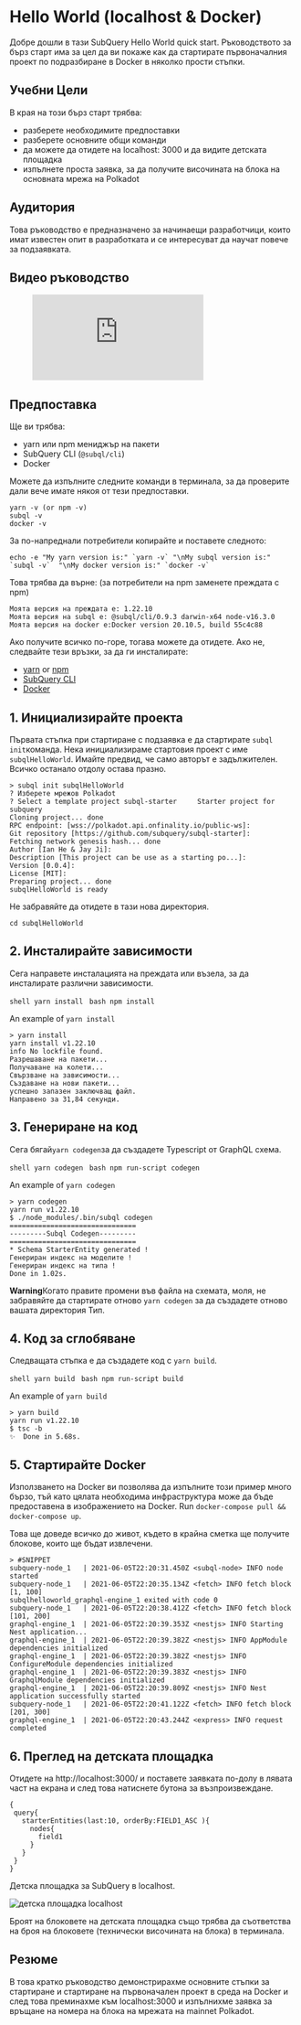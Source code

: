 # Hello World (localhost & Docker)

Добре дошли в тази SubQuery Hello World quick start. Ръководството за бърз старт има за цел да ви покаже как да стартирате първоначалния проект по подразбиране в Docker в няколко прости стъпки.

## Учебни Цели

В края на този бърз старт трябва:

- разберете необходимите предпоставки
- разберете основните общи команди
- да можете да отидете на localhost: 3000 и да видите детската площадка
- изпълнете проста заявка, за да получите височината на блока на основната мрежа на Polkadot

## Аудитория

Това ръководство е предназначено за начинаещи разработчици, които имат известен опит в разработката и се интересуват да научат повече за подзаявката.

## Видео ръководство

<figure class="video_container">
  <iframe src="https://www.youtube.com/embed/j034cyUYb7k" frameborder="0" allowfullscreen="true"></iframe>
</figure>

## Предпоставка

Ще ви трябва:

- yarn или npm мениджър на пакети
- SubQuery CLI (`@subql/cli`)
- Docker

Можете да изпълните следните команди в терминала, за да проверите дали вече имате някоя от тези предпоставки.

```shell
yarn -v (or npm -v)
subql -v
docker -v
```

За по-напреднали потребители копирайте и поставете следното:

```shell
echo -e "My yarn version is:" `yarn -v` "\nMy subql version is:" `subql -v`  "\nMy docker version is:" `docker -v`
```

Това трябва да върне: (за потребители на npm заменете преждата с npm)

```shell
Моята версия на преждата е: 1.22.10
Моята версия на subql е: @subql/cli/0.9.3 darwin-x64 node-v16.3.0
Моята версия на docker е:Docker version 20.10.5, build 55c4c88
```

Ако получите всичко по-горе, тогава можете да отидете. Ако не, следвайте тези връзки, за да ги инсталирате:

- [yarn](https://classic.yarnpkg.com/en/docs/install/) or [npm](https://www.npmjs.com/get-npm)
- [SubQuery CLI](quickstart.md#install-the-subquery-cli)
- [Docker](https://docs.docker.com/get-docker/)

## 1. Инициализирайте проекта

Първата стъпка при стартиране с подзаявка е да стартирате `subql init`команда. Нека инициализираме стартовия проект с име `subqlHelloWorld`. Имайте предвид, че само авторът е задължителен. Всичко останало отдолу остава празно.

```shell
> subql init subqlHelloWorld
? Изберете мрежов Polkadot
? Select a template project subql-starter     Starter project for subquery
Cloning project... done
RPC endpoint: [wss://polkadot.api.onfinality.io/public-ws]:
Git repository [https://github.com/subquery/subql-starter]:
Fetching network genesis hash... done
Author [Ian He & Jay Ji]:
Description [This project can be use as a starting po...]:
Version [0.0.4]:
License [MIT]:
Preparing project... done
subqlHelloWorld is ready

```

Не забравяйте да отидете в тази нова директория.

```shell
cd subqlHelloWorld
```

## 2. Инсталирайте зависимости

Сега направете инсталацията на преждата или възела, за да инсталирате различни зависимости.

<CodeGroup> <CodeGroupItem title="YARN" active> ```shell yarn install ``` </CodeGroupItem> <CodeGroupItem title="NPM"> ```bash npm install ``` </CodeGroupItem> </CodeGroup>

An example of `yarn install`

```shell
> yarn install
yarn install v1.22.10
info No lockfile found.
Разрешаване на пакети...
Получаване на колети...
Свързване на зависимости...
Създаване на нови пакети...
успешно запазен заключващ файл.
Направено за 31,84 секунди.
```

## 3. Генериране на код

Сега бягай`yarn codegen`за да създадете Typescript от GraphQL схема.

<CodeGroup> <CodeGroupItem title="YARN" active> ```shell yarn codegen ``` </CodeGroupItem> <CodeGroupItem title="NPM"> ```bash npm run-script codegen ``` </CodeGroupItem> </CodeGroup>

An example of `yarn codegen`

```shell
> yarn codegen
yarn run v1.22.10
$ ./node_modules/.bin/subql codegen
===============================
---------Subql Codegen---------
===============================
* Schema StarterEntity generated !
Генериран индекс на моделите !
Генериран индекс на типа !
Done in 1.02s.
```

**Warning**Когато правите промени във файла на схемата, моля, не забравяйте да стартирате отново `yarn codegen` за да създадете отново вашата директория Тип.

## 4. Код за сглобяване

Следващата стъпка е да създадете код с `yarn build`.

<CodeGroup> <CodeGroupItem title="YARN" active> ```shell yarn build ``` </CodeGroupItem> <CodeGroupItem title="NPM"> ```bash npm run-script build ``` </CodeGroupItem> </CodeGroup>

An example of `yarn build`

```shell
> yarn build
yarn run v1.22.10
$ tsc -b
✨  Done in 5.68s.
```

## 5. Стартирайте Docker

Използването на Docker ви позволява да изпълните този пример много бързо, тъй като цялата необходима инфраструктура може да бъде предоставена в изображението на Docker. Run `docker-compose pull && docker-compose up`.

Това ще доведе всичко до живот, където в крайна сметка ще получите блокове, които ще бъдат извлечени.

```shell
> #SNIPPET
subquery-node_1   | 2021-06-05T22:20:31.450Z <subql-node> INFO node started
subquery-node_1   | 2021-06-05T22:20:35.134Z <fetch> INFO fetch block [1, 100]
subqlhelloworld_graphql-engine_1 exited with code 0
subquery-node_1   | 2021-06-05T22:20:38.412Z <fetch> INFO fetch block [101, 200]
graphql-engine_1  | 2021-06-05T22:20:39.353Z <nestjs> INFO Starting Nest application...
graphql-engine_1  | 2021-06-05T22:20:39.382Z <nestjs> INFO AppModule dependencies initialized
graphql-engine_1  | 2021-06-05T22:20:39.382Z <nestjs> INFO ConfigureModule dependencies initialized
graphql-engine_1  | 2021-06-05T22:20:39.383Z <nestjs> INFO GraphqlModule dependencies initialized
graphql-engine_1  | 2021-06-05T22:20:39.809Z <nestjs> INFO Nest application successfully started
subquery-node_1   | 2021-06-05T22:20:41.122Z <fetch> INFO fetch block [201, 300]
graphql-engine_1  | 2021-06-05T22:20:43.244Z <express> INFO request completed

```

## 6. Преглед на детската площадка

Отидете на http://localhost:3000/ и поставете заявката по-долу в лявата част на екрана и след това натиснете бутона за възпроизвеждане.

```
{
 query{
   starterEntities(last:10, orderBy:FIELD1_ASC ){
     nodes{
       field1
     }
   }
 }
}

```

Детска площадка за SubQuery в localhost.

![детска площадка localhost](/assets/img/subql_playground.png)

Броят на блоковете на детската площадка също трябва да съответства на броя на блоковете (технически височината на блока) в терминала.

## Резюме

В това кратко ръководство демонстрирахме основните стъпки за стартиране и стартиране на първоначален проект в среда на Docker и след това преминахме към localhost:3000 и изпълнихме заявка за връщане на номера на блока на мрежата на mainnet Polkadot.
